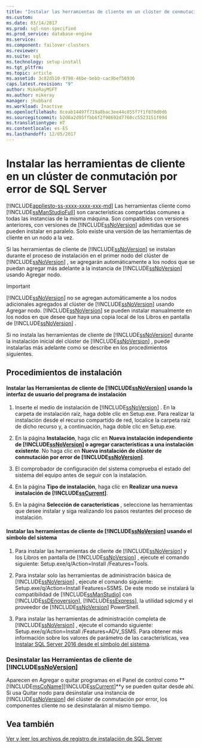 ```yaml
---
title: "Instalar las herramientas de cliente en un clúster de conmutación por error de SQL Server | Microsoft Docs"
ms.custom: 
ms.date: 03/14/2017
ms.prod: sql-non-specified
ms.prod_service: database-engine
ms.service: 
ms.component: failover-clusters
ms.reviewer: 
ms.suite: sql
ms.technology: setup-install
ms.tgt_pltfrm: 
ms.topic: article
ms.assetid: 3c82d510-9798-46be-bebb-cac9bef56936
caps.latest.revision: "9"
author: MikeRayMSFT
ms.author: mikeray
manager: jhubbard
ms.workload: Inactive
ms.openlocfilehash: 6ceab14497f719a8bac3ee44c855f7f1f870d0d6
ms.sourcegitcommit: b2d8a2d95ffbb6f2f98692d7760cc5523151f99d
ms.translationtype: HT
ms.contentlocale: es-ES
ms.lasthandoff: 12/05/2017
---
```

# <a name="install-client-tools-on-a-sql-server-failover-cluster"></a>Instalar las herramientas de cliente en un clúster de conmutación por error de SQL Server
[!INCLUDE[appliesto-ss-xxxx-xxxx-xxx-md](../../../includes/appliesto-ss-xxxx-xxxx-xxx-md.md)] Las herramientas cliente como [!INCLUDE[ssManStudioFull](../../../includes/ssmanstudiofull-md.md)] son características compartidas comunes a todas las instancias de la misma máquina. Son compatibles con versiones anteriores, con versiones de [!INCLUDE[ssNoVersion](../../../includes/ssnoversion-md.md)] admitidas que se pueden instalar en paralelo. Solo existe una versión de las herramientas de cliente en un nodo a la vez.  
  
 Si las herramientas de cliente de [!INCLUDE[ssNoVersion](../../../includes/ssnoversion-md.md)] se instalan durante el proceso de instalación en el primer nodo del clúster de [!INCLUDE[ssNoVersion](../../../includes/ssnoversion-md.md)] , se agregarán automáticamente a los nodos que se puedan agregar más adelante a la instancia de [!INCLUDE[ssNoVersion](../../../includes/ssnoversion-md.md)] usando Agregar nodo.  
  
> [!IMPORTANT]  
>  [!INCLUDE[ssNoVersion](../../../includes/ssnoversion-md.md)] no se agregan automáticamente a los nodos adicionales agregados al clúster de [!INCLUDE[ssNoVersion](../../../includes/ssnoversion-md.md)] usando Agregar nodo. [!INCLUDE[ssNoVersion](../../../includes/ssnoversion-md.md)] se pueden instalar manualmente en los nodos en que desee que haya una copia local de los Libros en pantalla de [!INCLUDE[ssNoVersion](../../../includes/ssnoversion-md.md)] .  
  
 Si no instala las herramientas de cliente de [!INCLUDE[ssNoVersion](../../../includes/ssnoversion-md.md)] durante la instalación inicial del clúster de [!INCLUDE[ssNoVersion](../../../includes/ssnoversion-md.md)] , puede instalarlas más adelante como se describe en los procedimientos siguientes.  
  
## <a name="installation-procedures"></a>Procedimientos de instalación  
  
#### <a name="installing-includessnoversionincludesssnoversion-mdmd-client-tools-using-the-setup-user-interface"></a>Instalar las Herramientas de cliente de [!INCLUDE[ssNoVersion](../../../includes/ssnoversion-md.md)] usando la interfaz de usuario del programa de instalación  
  
1.  Inserte el medio de instalación de [!INCLUDE[ssNoVersion](../../../includes/ssnoversion-md.md)] . En la carpeta de instalación raíz, haga doble clic en Setup.exe. Para realizar la instalación desde el recurso compartido de red, localice la carpeta raíz de dicho recurso y, a continuación, haga doble clic en Setup.exe.  
  
2.  En la página **Instalación**, haga clic en **Nueva instalación independiente de [!INCLUDE[ssNoVersion](../../../includes/ssnoversion-md.md)] o agregar características a una instalación existente**. No haga clic en **Nueva instalación de clúster de conmutación por error de [!INCLUDE[ssNoVersion](../../../includes/ssnoversion-md.md)]**.  
  
3.  El comprobador de configuración del sistema comprueba el estado del sistema del equipo antes de seguir con la instalación.  
  
4.  En la página **Tipo de instalación**, haga clic en **Realizar una nueva instalación de [!INCLUDE[ssCurrent](../../../includes/sscurrent-md.md)]**.  
  
5.  En la página **Selección de características** , seleccione las herramientas que desee instalar y siga realizando los pasos restantes del proceso de instalación.  
  
#### <a name="installing-includessnoversionincludesssnoversion-mdmd-client-tools-at-the-command-prompt"></a>Instalar las herramientas de cliente de [!INCLUDE[ssNoVersion](../../../includes/ssnoversion-md.md)] usando el símbolo del sistema  
  
1.  Para instalar las herramientas de cliente de [!INCLUDE[ssNoVersion](../../../includes/ssnoversion-md.md)] y los Libros en pantalla de [!INCLUDE[ssNoVersion](../../../includes/ssnoversion-md.md)] , ejecute el comando siguiente: Setup.exe/q/Action=Install /Features=Tools.  
  
2.  Para instalar solo las herramientas de administración básica de [!INCLUDE[ssNoVersion](../../../includes/ssnoversion-md.md)] , ejecute el comando siguiente: Setup.exe/q/Action=Install Features=SSMS. De este modo se instalará la compatibilidad de [!INCLUDE[ssManStudio](../../../includes/ssmanstudio-md.md)] con [!INCLUDE[ssDEnoversion](../../../includes/ssdenoversion-md.md)], [!INCLUDE[ssExpress](../../../includes/ssexpress-md.md)], la utilidad sqlcmd y el proveedor de [!INCLUDE[ssNoVersion](../../../includes/ssnoversion-md.md)] PowerShell.  
  
3.  Para instalar las herramientas de administración completa de [!INCLUDE[ssNoVersion](../../../includes/ssnoversion-md.md)] , ejecute el comando siguiente: Setup.exe/q/Action=Install /Features=ADV_SSMS. Para obtener más información sobre los valores de parámetro de las características, vea [Instalar SQL Server 2016 desde el símbolo del sistema](../../../database-engine/install-windows/install-sql-server-2016-from-the-command-prompt.md).  
  
### <a name="uninstalling-includessnoversionincludesssnoversion-mdmd-client-tools"></a>Desinstalar las Herramientas de cliente de [!INCLUDE[ssNoVersion](../../../includes/ssnoversion-md.md)]  
 Aparecen en Agregar o quitar programas en el Panel de control como **[!INCLUDE[msCoName](../../../includes/msconame-md.md)][!INCLUDE[ssCurrent](../../../includes/sscurrent-md.md)]**y se pueden quitar desde ahí. Si usa Quitar nodo para desinstalar una instancia de [!INCLUDE[ssNoVersion](../../../includes/ssnoversion-md.md)] del clúster de conmutación por error, los componentes cliente no se desinstalarán al mismo tiempo.  
  
## <a name="see-also"></a>Vea también  
 [Ver y leer los archivos de registro de instalación de SQL Server](../../../database-engine/install-windows/view-and-read-sql-server-setup-log-files.md)  
  
  
